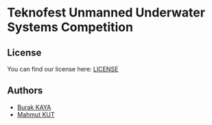 # Teknofest Unmanned Underwater Systems Competition

## License

You can find our license here: [LICENSE](./LICENSE)

## Authors

- [Burak KAYA](https://github.com/BurakKaya1299)
- [Mahmut KUT](https://github.com/MahmutKut)
